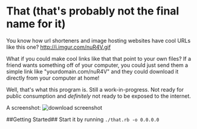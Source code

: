 That (that's probably not the final name for it)
======

You know how url shorteners and image hosting websites have cool URLs like this one? http://i.imgur.com/nuR4V.gif

What if you could make cool links like that that point to your own files? If a friend wants something off of your computer, you could just send them a simple link like "yourdomain.com/nuR4V" and they could download it directly from your computer at home!

Well, that's what this program is. Still a work-in-progress. Not ready for public consumption and _definitely_ not ready to be exposed to the internet.

A screenshot:
![download screenshot](https://raw.githubusercontent.com/qiquen/that/master/screenshots/screenshot_download.png)

##Getting Started##
Start it by running `./that.rb -o 0.0.0.0`
